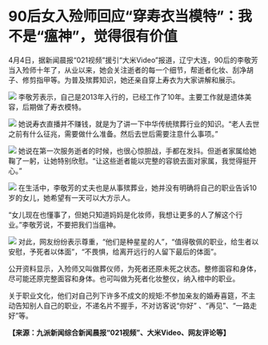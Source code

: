 # 90后女入殓师回应“穿寿衣当模特”：我不是“瘟神”，觉得很有价值

4月4日，据新闻晨报“021视频”援引“大米Video”报道，辽宁大连，90后的李敬芳当入殓师十年了，从业以来，她会关注逝者的每一个细节，帮逝者化妆、刮净胡子、修剪指甲等。为普及殡葬知识，她还亲自穿上寿衣为大家讲解和展示。

![](https://inews.gtimg.com/om_bt/OgwLBEY4QuWOKdByUWfOFyqmQabA-QaA2pqxPns9j1FmAAA/1000)
李敬芳表示，自己是2013年入行的，已经工作了10年。主要工作就是遗体美容，后期做了寿衣模特。

![](https://inews.gtimg.com/om_bt/OnjNfJECpyA0th0lHW4zaXHn8rwGOHzDpwBdQgieTrbNMAA/1000)
她说寿衣直播并不赚钱，就是为了讲一下中华传统殡葬行业的知识。“老人去世之前有什么征兆，需要做什么准备。然后去世后需要注意什么事项。”

![](https://inews.gtimg.com/om_bt/Orl7Me9spMefhE-EXWAaKAWihWc1IwLcL6uzMDgMMNst0AA/1000)
她说在第一次服务逝者的时候，也很心惊胆战，手都在发抖。但逝者家属给她鞠了一躬，让她特别欣慰。“让这些逝者能以完整的容貌去面对家属，我觉得挺开心。”

![](https://inews.gtimg.com/om_bt/OCp9MzTHPWqFYzUjJ1UfWFDEFwUMx3QWpRKoF1zr5eQQ8AA/1000)
在生活中，李敬芳的丈夫也是从事殡葬业，她并没有明确将自己的职业告诉10岁的女儿，她希望有一天可以大方示人。

“女儿现在也懂事了，但她只知道妈妈是化妆师，我想让更多的人了解这个行业。”李敬芳说，不要把我们当瘟神。

![](https://inews.gtimg.com/om_bt/OFWuCAAD3lXS2L58fLQy5nO5kNMgk9zJ6hW5CdnfuyQ9sAA/1000)
对此，网友纷纷表示尊重，“他们是种星星的人”，“值得敬佩的职业，给生者以安慰，予死者以体面”，“不畏惧，给离开远行的人留下最后的体面”。

公开资料显示，入殓师又叫做葬仪师，为死者还原未死之状态。整修面容和身体，尽可能还原完整面容和身体。也可叫做为死者化妆整仪，纳入棺中的职业。

关于职业文化，他们对自己列下许多不成文的规矩:不参加亲友的婚寿喜筵，不主动告知别人自己的职业，不递名片不握手，不对访客说“你好”
、“再见”、“一路走好”等。

**【来源：九派新闻综合新闻晨报“021视频”、大米Video、网友评论等】**

